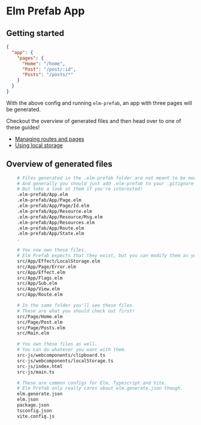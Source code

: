 # Elm Prefab App

## Getting started

```json
{
  "app": {
    "pages": {
      "Home": "/home",
      "Post": "/post/:id",
      "Posts": "/posts/*"
    }
  }
}
```

With the above config and running `elm-prefab`, an app with three pages will be generated.

Checkout the overview of generated files and then head over to one of these guides!

- [Managing routes and pages](https://github.com/mdgriffith/elm-prefab/blob/main/guides/plugins/app/routes_and_pages.md)
- [Using local storage](https://github.com/mdgriffith/elm-prefab/blob/main/guides/how-to/using-localstorage.md)

## Overview of generated files

```bash
    # Files generated in the .elm-prefab folder are not meant to be modified.
    # And generally you should just add .elm-prefab to your .gitignore
    # But take a look at them if you're interested!
    .elm-prefab/App.elm
    .elm-prefab/App/Page.elm
    .elm-prefab/App/Page/Id.elm
    .elm-prefab/App/Resource.elm
    .elm-prefab/App/Resource/Msg.elm
    .elm-prefab/App/Resources.elm
    .elm-prefab/App/Route.elm
    .elm-prefab/App/State.elm
    .

    # You now own these files.
    # Elm Prefab expects that they exist, but you can modify them as you need to.
    src/App/Effect/LocalStorage.elm
    src/App/Page/Error.elm
    src/App/Effect.elm
    src/App/Flags.elm
    src/App/Sub.elm
    src/App/View.elm
    src/App/Route.elm

    # In the same folder you'll see these files.
    # These are what you should check out first!
    src/Page/Home.elm
    src/Page/Post.elm
    src/Page/Posts.elm
    src/Main.elm

    # You own these files as well.
    # You can do whatever you want with them.
    src-js/webcomponents/clipboard.ts
    src-js/webcomponents/localStorage.ts
    src-js/index.html
    src-js/main.ts

    # These are common configs for Elm, Typescript and Vite.
    # Elm Prefab only really cares about elm.generate.json though.
    elm.generate.json
    elm.json
    package.json
    tsconfig.json
    vite.config.js

```
